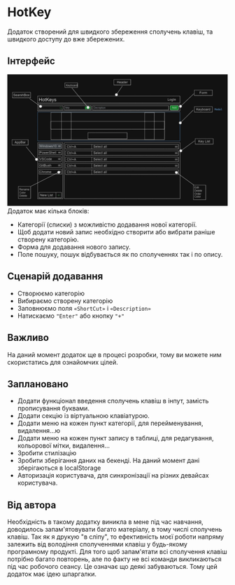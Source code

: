 # HotKey

Додаток створений для швидкого збереження сполучень клавіш, та швидкого доступу
до вже збережених.

## Інтерфейс

![Interface](./assets/Interface.jpg) Додаток має кілька блоків:

- Категорії (списки) з можливістю додавання нової категорії.
- Щоб додати новий запис необхідно створити або вибрати раніше створену
  категорію.
- Форма для додавання нового запису.
- Поле пошуку, пошук відбувається як по сполученнях так і по опису.

## Сценарій додавання

- Створюємо категорію
- Вибираємо створену категорію
- Заповнюємо поля `«ShortCut»` і `«Description»`
- Натискаємо `"Enter"` або кнопку `"+"`

## Важливо

На даний момент додаток ще в процесі розробки, тому ви можете ним скористатись
для ознайомчих цілей.

## Заплановано

- Додати функціонал введення сполучень клавіш в інпут, замість прописування
  буквами.
- Додати секцію із віртуальною клавіатурою.
- Додати меню на кожен пункт категорії, для перейменування, видалення...ю
- Додати меню на кожен пункт запису в таблиці, для редагування, кольорової
  мітки, видалення...
- Зробити стилізацію
- Зробити зберігання даних на бекенді. На даний момент дані зберігаються в
  localStorage
- Авторизація користувача, для синхронізації на різних девайсах користувача.

## Від автора

Необхідність в такому додатку виникла в мене під час навчання, доводилось
запам'ятовувати багато матеріалу, в тому числі сполучень клавіш. Так як я друкую
"в сліпу", то ефективність моєї роботи напряму залежить від володіння
сполученнями клавіш у будь-якому програмному продукті. Для того щоб запам'ятати
всі сполучення клавіш потрібно багато повторень, але по факту не всі команди
викликаються під час робочого сеансу. Це означає що деякі забуваються. Тому цей
додаток має ідею шпаргалки.
